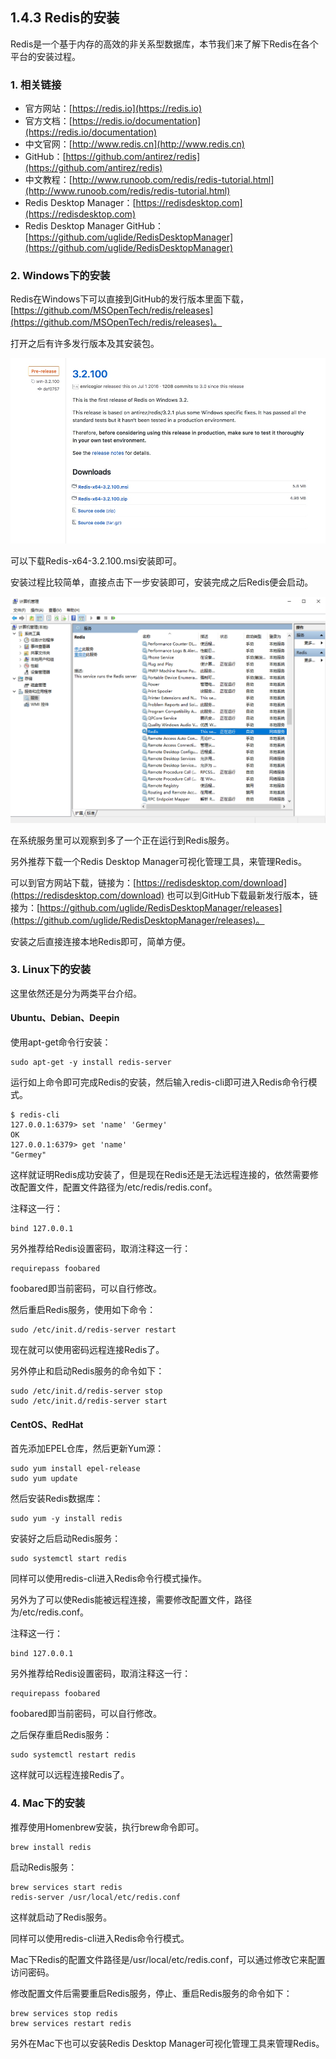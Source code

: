 ## 1.4.3 Redis的安装

Redis是一个基于内存的高效的非关系型数据库，本节我们来了解下Redis在各个平台的安装过程。

### 1. 相关链接

* 官方网站：[https://redis.io](https://redis.io)
* 官方文档：[https://redis.io/documentation](https://redis.io/documentation)
* 中文官网：[http://www.redis.cn](http://www.redis.cn)
* GitHub：[https://github.com/antirez/redis](https://github.com/antirez/redis)
* 中文教程：[http://www.runoob.com/redis/redis-tutorial.html](http://www.runoob.com/redis/redis-tutorial.html)
* Redis Desktop Manager：[https://redisdesktop.com](https://redisdesktop.com)
* Redis Desktop Manager GitHub：[https://github.com/uglide/RedisDesktopManager](https://github.com/uglide/RedisDesktopManager)

### 2. Windows下的安装

Redis在Windows下可以直接到GitHub的发行版本里面下载，[https://github.com/MSOpenTech/redis/releases](https://github.com/MSOpenTech/redis/releases)。

打开之后有许多发行版本及其安装包。

![](./assets/2017-06-05-15-32-58.jpg)

可以下载Redis-x64-3.2.100.msi安装即可。

安装过程比较简单，直接点击下一步安装即可，安装完成之后Redis便会启动。

![](./assets/2017-06-05-15-35-52.jpg)

在系统服务里可以观察到多了一个正在运行到Redis服务。

另外推荐下载一个Redis Desktop Manager可视化管理工具，来管理Redis。

可以到官方网站下载，链接为：[https://redisdesktop.com/download](https://redisdesktop.com/download) 也可以到GitHub下载最新发行版本，链接为：[https://github.com/uglide/RedisDesktopManager/releases](https://github.com/uglide/RedisDesktopManager/releases)。

安装之后直接连接本地Redis即可，简单方便。

### 3. Linux下的安装

这里依然还是分为两类平台介绍。

#### Ubuntu、Debian、Deepin

使用apt-get命令行安装：

```
sudo apt-get -y install redis-server
```

运行如上命令即可完成Redis的安装，然后输入redis-cli即可进入Redis命令行模式。

```
$ redis-cli
127.0.0.1:6379> set 'name' 'Germey'
OK
127.0.0.1:6379> get 'name'
"Germey"
```

这样就证明Redis成功安装了，但是现在Redis还是无法远程连接的，依然需要修改配置文件，配置文件路径为/etc/redis/redis.conf。

注释这一行：

```
bind 127.0.0.1
```

另外推荐给Redis设置密码，取消注释这一行：

```
requirepass foobared
```

foobared即当前密码，可以自行修改。

然后重启Redis服务，使用如下命令：

```
sudo /etc/init.d/redis-server restart
```

现在就可以使用密码远程连接Redis了。

另外停止和启动Redis服务的命令如下：

```
sudo /etc/init.d/redis-server stop
sudo /etc/init.d/redis-server start
```

#### CentOS、RedHat

首先添加EPEL仓库，然后更新Yum源：

```
sudo yum install epel-release
sudo yum update
```

然后安装Redis数据库：

```
sudo yum -y install redis
```

安装好之后启动Redis服务：

```
sudo systemctl start redis
```

同样可以使用redis-cli进入Redis命令行模式操作。

另外为了可以使Redis能被远程连接，需要修改配置文件，路径为/etc/redis.conf。

注释这一行：

```
bind 127.0.0.1
```

另外推荐给Redis设置密码，取消注释这一行：

```
requirepass foobared
```

foobared即当前密码，可以自行修改。

之后保存重启Redis服务：

```
sudo systemctl restart redis
```

这样就可以远程连接Redis了。

### 4. Mac下的安装

推荐使用Homenbrew安装，执行brew命令即可。

```
brew install redis
```

启动Redis服务：

```
brew services start redis
redis-server /usr/local/etc/redis.conf
```

这样就启动了Redis服务。

同样可以使用redis-cli进入Redis命令行模式。

Mac下Redis的配置文件路径是/usr/local/etc/redis.conf，可以通过修改它来配置访问密码。

修改配置文件后需要重启Redis服务，停止、重启Redis服务的命令如下：

```
brew services stop redis
brew services restart redis
```

另外在Mac下也可以安装Redis Desktop Manager可视化管理工具来管理Redis。
